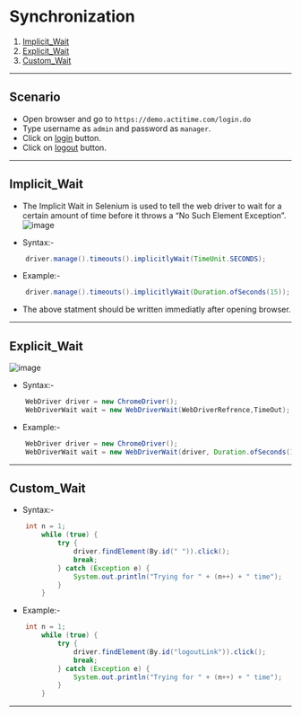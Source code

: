 # Synchronization
1.  [Implicit_Wait](#Implicit_Wait)
2.  [Explicit_Wait](#Explicit_Wait)
3.  [Custom_Wait](#Custom_Wait)
*******************************************************************
## Scenario
- Open browser and go to ```https://demo.actitime.com/login.do```
- Type username as ```admin``` and password as ```manager```.
- Click on <ins>login</ins> button.
- Click on <ins>logout</ins> button.
**********************************************************************
## Implicit_Wait
- The Implicit Wait in Selenium is used to tell the web driver to wait for a certain amount of time before it throws a “No Such Element Exception”.
![image](https://user-images.githubusercontent.com/88243315/186238885-ad0f8d3d-48e4-4ddd-8df3-fc0ee4f0128d.png)

- Syntax:-
```java
    driver.manage().timeouts().implicitlyWait(TimeUnit.SECONDS);
```
- Example:-
```java
    driver.manage().timeouts().implicitlyWait(Duration.ofSeconds(15));
```
- The above statment should be written immediatly after opening browser.
*****************************************************************
## Explicit_Wait

![image](https://user-images.githubusercontent.com/88243315/186239686-294a8cd8-687d-4496-ac01-2b536844166c.png)

- Syntax:-
```java
	WebDriver driver = new ChromeDriver();
	WebDriverWait wait = new WebDriverWait(WebDriverRefrence,TimeOut);
```
- Example:-
```java
	WebDriver driver = new ChromeDriver();
	WebDriverWait wait = new WebDriverWait(driver, Duration.ofSeconds(15));
```
*****************************************************************
## Custom_Wait

- Syntax:-
```java
	int n = 1;
		while (true) {
			try {
				driver.findElement(By.id(" ")).click();
				break;
			} catch (Exception e) {
				System.out.println("Trying for " + (n++) + " time");
			}
		}
```
- Example:-
```java
	int n = 1;
		while (true) {
			try {
				driver.findElement(By.id("logoutLink")).click();
				break;
			} catch (Exception e) {
				System.out.println("Trying for " + (n++) + " time");
			}
		}
```
*****************************************************************
